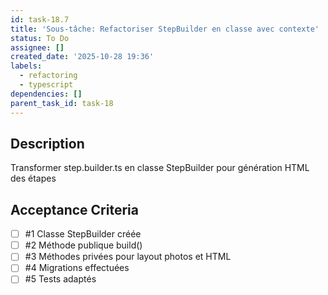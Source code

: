 ```yaml
---
id: task-18.7
title: 'Sous-tâche: Refactoriser StepBuilder en classe avec contexte'
status: To Do
assignee: []
created_date: '2025-10-28 19:36'
labels:
  - refactoring
  - typescript
dependencies: []
parent_task_id: task-18
---
```


## Description

<!-- SECTION:DESCRIPTION:BEGIN -->
Transformer step.builder.ts en classe StepBuilder pour génération HTML des étapes
<!-- SECTION:DESCRIPTION:END -->

## Acceptance Criteria
<!-- AC:BEGIN -->
- [ ] #1 Classe StepBuilder créée
- [ ] #2 Méthode publique build()
- [ ] #3 Méthodes privées pour layout photos et HTML
- [ ] #4 Migrations effectuées
- [ ] #5 Tests adaptés
<!-- AC:END -->
